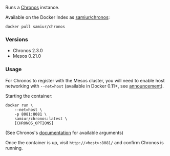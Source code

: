 Runs a [Chronos](https://github.com/mesosphere/chronos/) instance.

Available on the Docker Index as [samiur/chronos](https://index.docker.io/u/samiur/chronos/):

    docker pull samiur/chronos

### Versions
* Chronos 2.3.0
* Mesos 0.21.0

### Usage
For Chronos to register with the Mesos cluster, you will need to enable host networking with `--net=host` (available in Docker 0.11+, see [announcement](http://blog.docker.io/2014/05/docker-0-11-release-candidate-for-1-0/)).

Starting the container:

    docker run \
        --net=host \
        -p 8081:8081 \
        samiur/chronos:latest \
        [CHRONOS_OPTIONS]

(See Chronos's [documentation](https://github.com/mesosphere/chronos/README.md) for available arguments)

Once the container is up, visit `http://<host>:8081/` and confirm Chronos is running.

